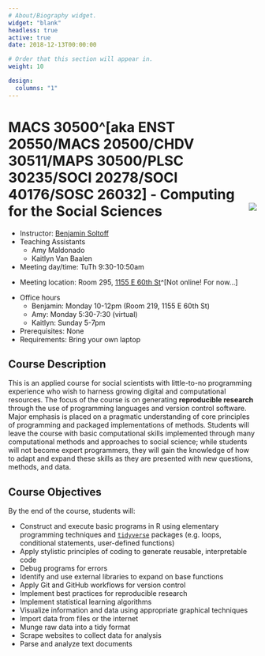 ```yaml
---
# About/Biography widget.
widget: "blank"
headless: true
active: true
date: 2018-12-13T00:00:00

# Order that this section will appear in.
weight: 10

design:
  columns: "1"
---
```


# MACS 30500^[aka ENST 20550/MACS 20500/CHDV 30511/MAPS 30500/PLSC 30235/SOCI 20278/SOCI 40176/SOSC 26032] - Computing for the Social Sciences <img src="img/cfss.svg" align="right" />

<div class="row">
  <div class="col-sm-11 col-xs-12">

  <div></div>
  
  * Instructor: [Benjamin Soltoff](http://www.bensoltoff.com)
  * Teaching Assistants
      - Amy Maldonado
      - Kaitlyn Van Baalen
  * Meeting day/time: TuTh 9:30-10:50am
  - Meeting location: Room 295, [1155 E 60th St](https://goo.gl/maps/iAotTKUvpn27YJrP8)^[Not online! For now...]
  * Office hours
      - Benjamin: Monday 10-12pm (Room 219, 1155 E 60th St)
      - Amy: Monday 5:30-7:30 (virtual)
      - Kaitlyn: Sunday 5-7pm
  * Prerequisites: None
  * Requirements: Bring your own laptop

  </div>
  
  <div class="col-sm-1 col-xs-12">
  
  </div>

</div>

## Course Description

This is an applied course for social scientists with little-to-no programming experience who wish to harness growing digital and computational resources. The focus of the course is on generating **reproducible research** through the use of programming languages and version control software. Major emphasis is placed on a pragmatic understanding of core principles of programming and packaged implementations of methods. Students will leave the course with basic computational skills implemented through many computational methods and approaches to social science; while students will not become expert programmers, they will gain the knowledge of how to adapt and expand these skills as they are presented with new questions, methods, and data.

## Course Objectives

By the end of the course, students will:

* Construct and execute basic programs in R using elementary programming techniques and [`tidyverse`](http://tidyverse.org/) packages (e.g. loops, conditional statements, user-defined functions)
* Apply stylistic principles of coding to generate reusable, interpretable code
* Debug programs for errors
* Identify and use external libraries to expand on base functions
* Apply Git and GitHub workflows for version control
* Implement best practices for reproducible research
* Implement statistical learning algorithms
* Visualize information and data using appropriate graphical techniques
* Import data from files or the internet
* Munge raw data into a tidy format
* Scrape websites to collect data for analysis
* Parse and analyze text documents
